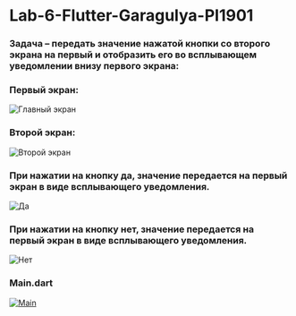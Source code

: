 # Lab-6-Flutter-Garagulya-PI1901
### Задача – передать значение нажатой кнопки со второго экрана на первый и отобразить его во всплывающем уведомлении внизу первого экрана:
### Первый экран:
![Главный экран](https://i.pinimg.com/564x/38/31/90/383190bed916804055ddb0551751c2db.jpg)
### Второй экран:
![Второй экран](https://i.pinimg.com/564x/b0/c9/df/b0c9df682a4f2413bc2edca610af61d8.jpg)

### При нажатии на кнопку да, значение передается на первый экран в виде всплывающего уведомления.
![Да](https://i.pinimg.com/564x/d1/0c/92/d10c92afd05bec3d311acb07e12e01de.jpg)
### При нажатии на кнопку нет, значение передается на первый экран в виде всплывающего уведомления.
![Нет](https://i.pinimg.com/564x/06/bd/55/06bd552050cdfcfb42330522a3a4b077.jpg)
### Main.dart
[![Main](https://upload.wikimedia.org/wikipedia/commons/thumb/7/7e/Dart-logo.png/768px-Dart-logo.png)](https://github.com/D-Ninjin/Lab-6-Flutter-Garagulya-PI1901/blob/main/lib/main.dart)



